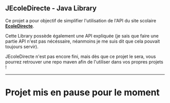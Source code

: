 
## JEcoleDirecte - Java Library 

Ce projet a pour objectif de simplifier l'utilisation de l'API du site scolaire [**EcoleDirecte**](https://www.ecoledirecte.com/).

Cette Library possède également une API expliquée (je sais que faire une partie API n'est pas nécéssaire, néanmoins je me suis dit que cela pouvait toujours servir).

 JEcoleDirecte n'est pas encore fini, mais dès que ce projet le sera, vous pourrez retrouver une repo maven afin de l'utiliser dans vos propres projets !

-----------------------------------

# Projet mis en pause pour le moment
